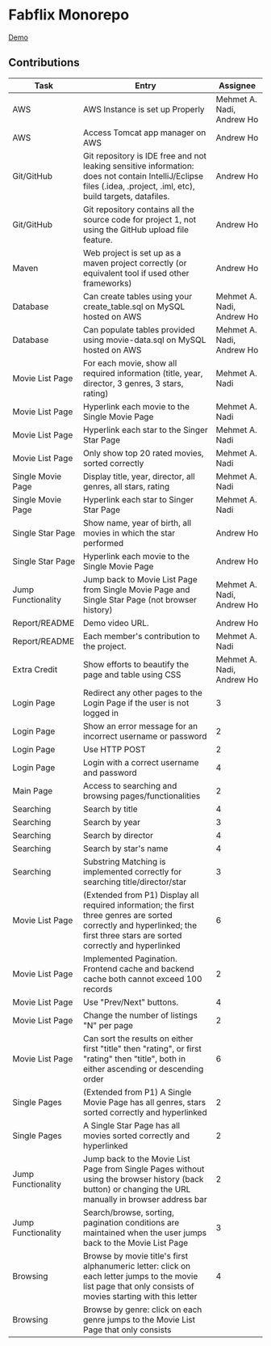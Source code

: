 # Fabflix Monorepo

[Demo](https://www.youtube.com/watch?v=IbJSeyeTfig&ab_channel=MehmetNadi)
## Contributions
| Task | Entry | Assignee |
|----------|-----------|--------------|
|AWS|AWS Instance is set up Properly| Mehmet A. Nadi, Andrew Ho|
|AWS|Access Tomcat app manager on AWS | Andrew Ho|
|Git/GitHub|Git repository is IDE free and not leaking sensitive information: does not contain IntelliJ/Eclipse files (.idea, .project, .iml, etc), build targets, datafiles.|Andrew Ho|
|Git/GitHub|Git repository contains all the source code for project 1, not using the GitHub upload file feature.	|Andrew Ho|
|Maven|Web project is set up as a maven project correctly (or equivalent tool if used other frameworks)	|Andrew Ho|
|Database|Can create tables using your create_table.sql on MySQL hosted on AWS	|Mehmet A. Nadi, Andrew Ho|
|Database|Can populate tables provided using movie-data.sql on MySQL hosted on AWS	|Mehmet A. Nadi, Andrew Ho|
|Movie List Page|For each movie, show all required information (title, year, director, 3 genres, 3 stars, rating)	|Mehmet A. Nadi|
|Movie List Page|Hyperlink each movie to the Single Movie Page		|Mehmet A. Nadi|
|Movie List Page|Hyperlink each star to the Singer Star Page	|Mehmet A. Nadi|
|Movie List Page|Only show top 20 rated movies, sorted correctly	|Mehmet A. Nadi|
|Single Movie Page|Display title, year, director, all genres, all stars, rating		|Mehmet A. Nadi|
|Single Movie Page|Hyperlink each star to Singer Star Page		|Mehmet A. Nadi|
|Single Star Page|Show name, year of birth, all movies in which the star performed|Andrew Ho|
|Single Star Page|Hyperlink each movie to the Single Movie Page	|Andrew Ho|
|Jump Functionality|Jump back to Movie List Page from Single Movie Page and Single Star Page (not browser history)|Mehmet A. Nadi, Andrew Ho|
|Report/README|Demo video URL.|Andrew Ho|
|Report/README|Each member's contribution to the project.|Mehmet A. Nadi|
|Extra Credit	|Show efforts to beautify the page and table using CSS	|Mehmet A. Nadi, Andrew Ho|
| Login Page         | Redirect any other pages to the Login Page if the user is not logged in                  | 3      |
| Login Page         | Show an error message for an incorrect username or password                             | 2      |
| Login Page         | Use HTTP POST                                                                          | 2      |
| Login Page         | Login with a correct username and password                                             | 4      |
| Main Page          | Access to searching and browsing pages/functionalities                                  | 2      |
| Searching          | Search by title                                                                        | 4      |
| Searching          | Search by year                                                                         | 3      |
| Searching          | Search by director                                                                     | 4      |
| Searching          | Search by star's name                                                                  | 4      |
| Searching          | Substring Matching is implemented correctly for searching title/director/star          | 3      |
| Movie List Page    | (Extended from P1) Display all required information; the first three genres are sorted correctly and hyperlinked; the first three stars are sorted correctly and hyperlinked | 6      |
| Movie List Page    | Implemented Pagination. Frontend cache and backend cache both cannot exceed 100 records | 2      |
| Movie List Page    | Use "Prev/Next" buttons.                                                               | 4      |
| Movie List Page    | Change the number of listings "N" per page                                             | 2      |
| Movie List Page    | Can sort the results on either first "title" then "rating", or first "rating" then "title", both in either ascending or descending order | 6      |
| Single Pages       | (Extended from P1) A Single Movie Page has all genres, stars sorted correctly and hyperlinked | 2      |
| Single Pages       | A Single Star Page has all movies sorted correctly and hyperlinked                      | 2      |
| Jump Functionality | Jump back to the Movie List Page from Single Pages without using the browser history (back button) or changing the URL manually in browser address bar | 2      |
| Jump Functionality | Search/browse, sorting, pagination conditions are maintained when the user jumps back to the Movie List Page | 3      |
| Browsing           | Browse by movie title's first alphanumeric letter: click on each letter jumps to the movie list page that only consists of movies starting with this letter | 4      |
| Browsing           | Browse by genre: click on each genre jumps to the Movie List Page that only consists
